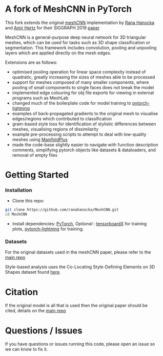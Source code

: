 # A fork of MeshCNN in PyTorch

This fork extends the original [meshCNN](https://github.com/ranahanocka/MeshCNN) implementation by [Rana Hanocka](https://www.cs.tau.ac.il/~hanocka/) and [Amir Hertz](http://pxcm.org/) for their SIGGRAPH 2019 [paper](https://bit.ly/meshcnn)

MeshCNN is a general-purpose deep neural network for 3D triangular meshes, which can be used for tasks such as 3D shape classification or segmentation. This framework includes convolution, pooling and unpooling layers which are applied directly on the mesh edges.

Extensions are as follows:
 - optimised pooling operation for linear space complexity instead of quadratic, greatly increasing the sizes of meshes able to be processed
 - support for meshes composed of many smaller components, where pooling of small components to single faces does not break the model
 - implemented edge colouring for obj file exports for viewing in external programs such as MeshLab
 - changed much of the boilerplate code for model training to [pytorch-lightning](https://github.com/PyTorchLightning/pytorch-lightning)
 - examples of back-propagated gradients to the original mesh to visualise edges/regions which contributed to classification
 - gram-based style loss for identification of stylistic differences between meshes, visualising regions of dissimilarity
 - example pre-processing scripts to attempt to deal with low-quality meshes using [ManifoldPlus](https://github.com/hjwdzh/ManifoldPlus)
 - made the code-base slightly easier to navigate with function description comments, simplifying pytorch objects like datasets & dataloaders, and removal of empty files



# Getting Started

### Installation
- Clone this repo:
```bash
git clone https://github.com/ranahanocka/MeshCNN.git
cd MeshCNN
```
- Install dependencies: [PyTorch](https://pytorch.org/), <i> Optional </i>: [tensorboardX](https://github.com/lanpa/tensorboardX) for training plots, [pytorch-lightning](https://github.com/PyTorchLightning/pytorch-lightning) for training.
  
### Datasets
For the original datasets used in the meshCNN paper, please refer to the [main repo](https://github.com/ranahanocka/MeshCNN)

Style-based analysis uses the Co-Locating Style-Defining Elements on 3D Shapes dataset found [here](http://vcc.szu.edu.cn/research/2017/style/).
<!---
```bash
bash ./scripts/shrec/get_data.sh
```

Run training (if using conda env first activate env e.g. ```source activate meshcnn```)
```bash
bash ./scripts/shrec/train.sh
```

To view the training loss plots, in another terminal run ```tensorboard --logdir runs``` and click [http://localhost:6006](http://localhost:6006).

Run test and export the intermediate pooled meshes:
```bash
bash ./scripts/shrec/test.sh
```

Visualize the network-learned edge collapses:
```bash
bash ./scripts/shrec/view.sh
```


An example of collapses for a mesh:

<img src="/docs/imgs/T252.png" width="450px"/> 

Note, you can also get pre-trained weights using bash ```./scripts/shrec/get_pretrained.sh```. 

In order to use the pre-trained weights, run ```train.sh``` which will compute and save the mean / standard deviation of the training data. 


### 3D Shape Segmentation on Humans
The same as above, to download the dataset / run train / get pretrained / run test / view
```bash
bash ./scripts/human_seg/get_data.sh
bash ./scripts/human_seg/train.sh
bash ./scripts/human_seg/get_pretrained.sh
bash ./scripts/human_seg/test.sh
bash ./scripts/human_seg/view.sh
```

Some segmentation result examples:

<img src="/docs/imgs/shrec__10_0.png" height="150px"/> <img src="/docs/imgs/shrec__14_0.png" height="150px"/> <img src="/docs/imgs/shrec__2_0.png" height="150px"/> 

### Additional Datasets
The same scripts also exist for COSEG segmentation in ```scripts/coseg_seg``` and cubes classification in ```scripts/cubes```. 

# More Info
Check out the [MeshCNN wiki](https://github.com/ranahanocka/MeshCNN/wiki) for more details. Specifically, see info on [segmentation](https://github.com/ranahanocka/MeshCNN/wiki/Segmentation) and [data processing](https://github.com/ranahanocka/MeshCNN/wiki/Data-Processing).
--->
# Citation
If the original model is all that is used then the original paper should be cited, details on the [main repo](https://github.com/ranahanocka/MeshCNN)


# Questions / Issues
If you have questions or issues running this code, please open an issue so we can know to fix it.
